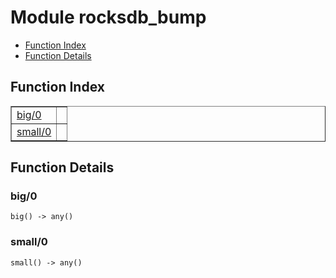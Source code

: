 

# Module rocksdb_bump #
* [Function Index](#index)
* [Function Details](#functions)

<a name="index"></a>

## Function Index ##


<table width="100%" border="1" cellspacing="0" cellpadding="2" summary="function index"><tr><td valign="top"><a href="#big-0">big/0</a></td><td></td></tr><tr><td valign="top"><a href="#small-0">small/0</a></td><td></td></tr></table>


<a name="functions"></a>

## Function Details ##

<a name="big-0"></a>

### big/0 ###

`big() -> any()`

<a name="small-0"></a>

### small/0 ###

`small() -> any()`

